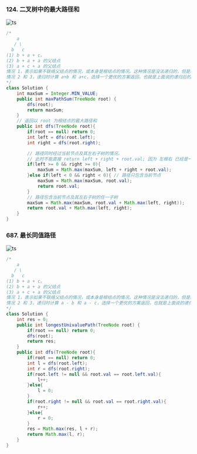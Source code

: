 

### 124. 二叉树中的最大路径和
![ts](https://img-blog.csdnimg.cn/69ce67ba7c37498f87dc8bdcc1cadb1f.png?x-oss-process=image/watermark,type_d3F5LXplbmhlaQ,shadow_50,text_Q1NETiBA5bSU5rOi5rOi5ZWK,size_20,color_FFFFFF,t_70,g_se,x_16)
```java
/*
    a
   / \
  b   c
(1) b + a + c。
(2) b + a + a 的父结点
(3) a + c + a 的父结点
情况 1，表示如果不联络父结点的情况，或本身是根结点的情况。这种情况是没法递归的，但是结果有可能是全局最大路径和。
情况 2 和 3，递归时计算 a+b 和 a+c，选择一个更优的方案返回，也就是上面说的递归后的最优解啦。
*/
class Solution {
    int maxSum = Integer.MIN_VALUE;
    public int maxPathSum(TreeNode root) {
        dfs(root);
        return maxSum;
    }
    // 返回以 root 为根结点的最大路径和
    public int dfs(TreeNode root){
        if(root == null) return 0;
        int left = dfs(root.left);
        int right = dfs(root.right);

        // 路径同时经过当前节点及其左右子树的情况。
        // 此时不能直接 return left + right + root.val; 因为 左根右 已经是一条完整的路径了，不能再加上父结点了。但是其结果有可能是全局最大路径和
        if(left >= 0 && right >= 0){
            maxSum = Math.max(maxSum, left + right + root.val);
        }else if(left < 0 && right < 0){ // 路径只包含当前节点
            maxSum = Math.max(maxSum, root.val);
            return root.val;
        }
        // 路径包含当前节点及其左右子树的任一子树
        maxSum = Math.max(maxSum, root.val + Math.max(left, right));
        return root.val + Math.max(left, right);
    }
}
```
### 687. 最长同值路径
![ts](https://img-blog.csdnimg.cn/8d7c423873ef4dc2ab96bd2cc9fd86ba.png?x-oss-process=image/watermark,type_d3F5LXplbmhlaQ,shadow_50,text_Q1NETiBA5bSU5rOi5rOi5ZWK,size_20,color_FFFFFF,t_70,g_se,x_16)
```java
/*
    a
   / \
  b   c
(1) b + a + c。
(2) b + a + a 的父结点
(3) a + c + a 的父结点
情况 1，表示如果不联络父结点的情况，或本身是根结点的情况。这种情况是没法递归的，但是结果有可能是最长同值路径
情况 2 和 3，递归时计算 a - b 和 a - c，选择一个更优的方案返回，也就是上面说的递归后的最优解啦。
*/
class Solution {
    int res = 0;
    public int longestUnivaluePath(TreeNode root) {
        if(root == null) return 0;
        dfs(root);
        return res;
    }
    public int dfs(TreeNode root){
        if(root == null) return 0;
        int l = dfs(root.left);
        int r = dfs(root.right);
        if(root.left != null && root.val == root.left.val){
            l++;
        }else{
            l = 0;
        }
        if(root.right != null && root.val == root.right.val){
            r++;
        }else{
            r = 0;
        }
        res = Math.max(res, l + r);
        return Math.max(l, r);
    }
}
```
